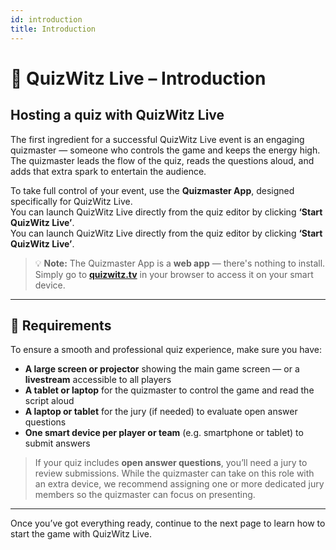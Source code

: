 ```yaml
---
id: introduction
title: Introduction
---
```


# 🎤 QuizWitz Live – Introduction

## Hosting a quiz with QuizWitz Live

The first ingredient for a successful QuizWitz Live event is an engaging quizmaster — someone who controls the game and keeps the energy high. The quizmaster leads the flow of the quiz, reads the questions aloud, and adds that extra spark to entertain the audience.

To take full control of your event, use the **Quizmaster App**, designed specifically for QuizWitz Live.\
You can launch QuizWitz Live directly from the quiz editor by clicking **‘Start QuizWitz Live’**.\
You can launch QuizWitz Live directly from the quiz editor by clicking **‘Start QuizWitz Live’**.

> 💡 **Note:** The Quizmaster App is a **web app** — there's nothing to install. Simply go to [**quizwitz.tv**](https://quizwitz.tv) in your browser to access it on your smart device.

---

## 🧰 Requirements

To ensure a smooth and professional quiz experience, make sure you have:

- **A large screen or projector** showing the main game screen — or a **livestream** accessible to all players
- **A tablet or laptop** for the quizmaster to control the game and read the script aloud
- **A laptop or tablet** for the jury (if needed) to evaluate open answer questions
- **One smart device per player or team** (e.g. smartphone or tablet) to submit answers

> If your quiz includes **open answer questions**, you’ll need a jury to review submissions. While the quizmaster can take on this role with an extra device, we recommend assigning one or more dedicated jury members so the quizmaster can focus on presenting.

---

Once you’ve got everything ready, continue to the next page to learn how to start the game with QuizWitz Live.
